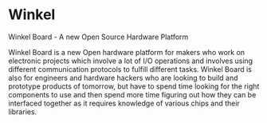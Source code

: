 # Winkel
Winkel Board - A new Open Source Hardware Platform

Winkel Board is a new Open hardware platform for makers who work on electronic projects which involve a lot of I/O operations and involves using different communication protocols to fulfill different tasks. 
Winkel Board is also for engineers and hardware hackers who are looking to build and prototype products of tomorrow, but have to spend time looking for the right components to use and then spend more time figuring out how they can be interfaced together as it requires knowledge of various chips and their libraries.
